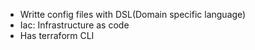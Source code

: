 - Writte config files with DSL(Domain specific language)
- Iac: Infrastructure as code
- Has terraform CLI
